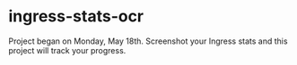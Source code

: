 # ingress-stats-ocr
Project began on Monday, May 18th. Screenshot your Ingress stats and this project will track your progress.
